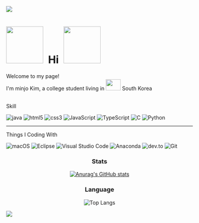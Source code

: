 <img src="https://capsule-render.vercel.app/api?type=Rect&color=auto&height=200&section=header&text=Ayo's&nbsp;Hub%20&fontSize=90" />

<h1>
  <img src = "https://cdn.class101.net/images/da83309f-dda9-404d-9d12-93e9a4046a3b" width = "100" height = "100">&nbsp; Hi &nbsp;<img src = "https://cdn.class101.net/images/da83309f-dda9-404d-9d12-93e9a4046a3b" width = "100" height = "100"> 
</h1>
<p>
Welcome to my page!
<br>
I'm minjo Kim, a college student living in <img src = "https://t1.daumcdn.net/cfile/tistory/116F80154C432C0D81" width = "40" height = "30"> South Korea 
</p>
<br>
Skill
<p>
  <img alt="java" src="https://img.shields.io/badge/Java-007396?style=flat-square&logo=Java&logoColor=white" />
  <img alt="html5" src="https://img.shields.io/badge/-HTML5-E34F26?style=flat-square&logo=html5&logoColor=f1ff8c" />
  <img alt="css3" src="https://img.shields.io/badge/-CSS3-007ACC?style=flat-square&logo=css3&logoColor=f1ff8c" />
  <img alt="JavaScript" src="https://img.shields.io/badge/-JavaScript-F7DF1E?style=flat-square&logo=JavaScript&logoColor=orange" />
  <img alt="TypeScript" src="https://img.shields.io/badge/-TypeScript-3178C6?style=flat-square&logo=TypeScript&logoColor=white" />
  <img alt="C" src="https://img.shields.io/badge/C-A8B9CC?style=flat-square&logo=C&logoColor=blue" />
  <img alt = "Python" src="https://img.shields.io/badge/Pyhton-3776AB?style=flat-square&logo=Python&logoColor=yellow">
</p>
<hr border = "1">
Things I Coding With
<p>
  <img alt="macOS" src="https://img.shields.io/badge/macOS-000000?style=flat-square&logo=Apple&logoColor=white"/>
  <img alt="Eclipse" src="https://img.shields.io/badge/Eclipse IDE-dfa82b?style=flat-square&logo=Eclipse IDE&logoColor=purple"/>
  <img alt="Visual Studio Code" src="https://img.shields.io/badge/Visual Studio Code-b0b0b0?style=flat-square&logo=Visual Studio Code&logoColor=blue"/>
  <img alt="Anaconda" src="https://img.shields.io/badge/Anaconda-eeffa7?style=flat-square&logo=Anaconda&logoColor=44A833" />
  <img alt="dev.to" src="https://img.shields.io/badge/dev.to-a7ffca?style=flat-square&logo=dev.to&logoColor=11009b"/>
  <img alt="Git" src="https://img.shields.io/badge/Git-black?style=flat-square&logo=Git&logoColor=F05032"/>
</p>
<h3 align="center"> Stats </h3>
<div align="center">

[![Anurag's GitHub stats](https://github-readme-stats.vercel.app/api?username=KorJM&hide_title=true&show_icons=true&include_all_commits=true&disable_animations=true&theme=synthwave)](https://github.com/KorJM/github-readme-stats)

<h3> Language </h3>

![Top Langs](https://github-readme-stats.vercel.app/api/top-langs/?username=KorJM&layout=compact&theme=synthwave)
</div>

<img src="https://capsule-render.vercel.app/api?type=Rect&color=auto&height=200&section=footer&text=Thank&nbsp;you%20&fontSize=90" />

